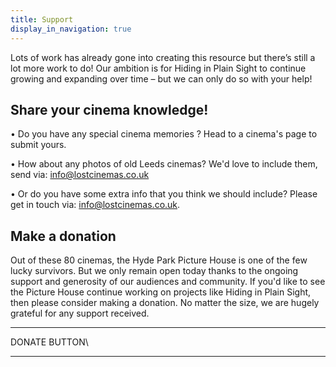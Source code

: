 ```yaml
---
title: Support
display_in_navigation: true
---
```

Lots of work has already gone into creating this resource but there’s still a lot more work to do! Our ambition is for Hiding in Plain Sight to continue growing and expanding over time – but we can only do so with your help!

## Share your cinema knowledge!

• Do you have any special cinema memories ? Head to a cinema's page to submit yours. 

• How about any photos of old Leeds cinemas? We'd love to include them, send via: [info@lostcinemas.co.uk](mailto:info@lostcinemas.co.uk)

• Or do you have some extra info that you think we should include? Please get in touch via: [info@lostcinemas.co.uk](mailto:info@lostcinemas.co.uk).



## Make a donation

Out of these 80 cinemas, the Hyde Park Picture House is one of the few lucky survivors. But we only remain open today thanks to the ongoing support and generosity of our audiences and community. If you'd like to see the Picture House continue working on projects like Hiding in Plain Sight, then please consider making a donation. No matter the size, we are hugely grateful for any support received. 

___

DONATE BUTTON\
___